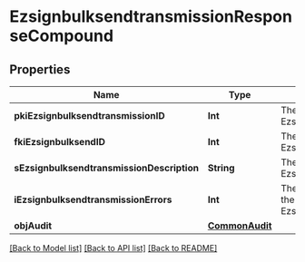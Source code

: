 # EzsignbulksendtransmissionResponseCompound

## Properties
Name | Type | Description | Notes
------------ | ------------- | ------------- | -------------
**pkiEzsignbulksendtransmissionID** | **Int** | The unique ID of the Ezsignbulksendtransmission | 
**fkiEzsignbulksendID** | **Int** | The unique ID of the Ezsignbulksend | 
**sEzsignbulksendtransmissionDescription** | **String** | The description of the Ezsignbulksendtransmission | 
**iEzsignbulksendtransmissionErrors** | **Int** | The number of errors during the Ezsignbulksendtransmission | 
**objAudit** | [**CommonAudit**](CommonAudit.md) |  | 

[[Back to Model list]](../README.md#documentation-for-models) [[Back to API list]](../README.md#documentation-for-api-endpoints) [[Back to README]](../README.md)


